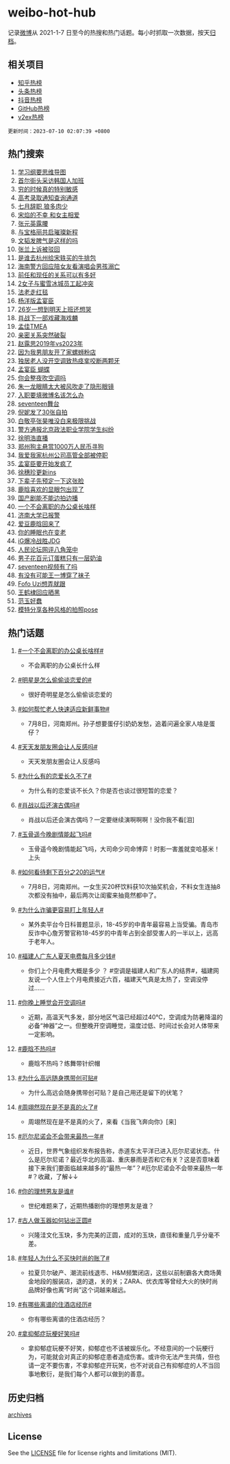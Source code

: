 # weibo-hot-hub

记录[微博](https://www.weibo.com)从 2021-1-7 日至今的热搜和热门话题。每小时抓取一次数据，按天[归档](archives)。

## 相关项目

- [知乎热榜](https://github.com/lonnyzhang423/zhihu-hot-hub)
- [头条热榜](https://github.com/lonnyzhang423/toutiao-hot-hub)
- [抖音热榜](https://github.com/lonnyzhang423/douyin-hot-hub)
- [GitHub热榜](https://github.com/lonnyzhang423/github-hot-hub)
- [v2ex热榜](https://github.com/lonnyzhang423/v2ex-hot-hub)


`更新时间：2023-07-10 02:07:39 +0800`

## 热门搜索

1. [学习纲要思维导图](https://m.weibo.cn/search?containerid=100103type%3D1%26t%3D10%26q%3D%23%E5%AD%A6%E4%B9%A0%E7%BA%B2%E8%A6%81%E6%80%9D%E7%BB%B4%E5%AF%BC%E5%9B%BE%23&stream_entry_id=51&isnewpage=1&extparam=seat%3D1%26stream_entry_id%3D51%26cate%3D10103%26dgr%3D0%26filter_type%3Drealtimehot%26c_type%3D51%26pos%3D0%26display_time%3D1688926058%26pre_seqid%3D1688926058165012104149&luicode=10000011&lfid=106003type%253D25%2526t%253D3%2526disable_hot%253D1%2526filter_type%253Drealtimehot)
1. [首尔街头采访韩国人加班](https://m.weibo.cn/search?containerid=100103type%3D1%26t%3D10%26q%3D%E9%A6%96%E5%B0%94%E8%A1%97%E5%A4%B4%E9%87%87%E8%AE%BF%E9%9F%A9%E5%9B%BD%E4%BA%BA%E5%8A%A0%E7%8F%AD&stream_entry_id=31&isnewpage=1&extparam=seat%3D1%26lcate%3D5001%26flag%3D2%26filter_type%3Drealtimehot%26c_type%3D31%26cate%3D5001%26dgr%3D0%26realpos%3D1%26q%3D%25E9%25A6%2596%25E5%25B0%2594%25E8%25A1%2597%25E5%25A4%25B4%25E9%2587%2587%25E8%25AE%25BF%25E9%259F%25A9%25E5%259B%25BD%25E4%25BA%25BA%25E5%258A%25A0%25E7%258F%25AD%26band_rank%3D1%26stream_entry_id%3D31%26pos%3D0%26display_time%3D1688926058%26pre_seqid%3D1688926058165012104149&luicode=10000011&lfid=106003type%253D25%2526t%253D3%2526disable_hot%253D1%2526filter_type%253Drealtimehot)
1. [穷的时候真的特别敏感](https://m.weibo.cn/search?containerid=100103type%3D1%26t%3D10%26q%3D%E7%A9%B7%E7%9A%84%E6%97%B6%E5%80%99%E7%9C%9F%E7%9A%84%E7%89%B9%E5%88%AB%E6%95%8F%E6%84%9F&stream_entry_id=31&isnewpage=1&extparam=seat%3D1%26lcate%3D5001%26flag%3D0%26filter_type%3Drealtimehot%26c_type%3D31%26cate%3D5001%26dgr%3D0%26realpos%3D2%26q%3D%25E7%25A9%25B7%25E7%259A%2584%25E6%2597%25B6%25E5%2580%2599%25E7%259C%259F%25E7%259A%2584%25E7%2589%25B9%25E5%2588%25AB%25E6%2595%258F%25E6%2584%259F%26band_rank%3D2%26stream_entry_id%3D31%26pos%3D1%26display_time%3D1688926058%26pre_seqid%3D1688926058165012104149&luicode=10000011&lfid=106003type%253D25%2526t%253D3%2526disable_hot%253D1%2526filter_type%253Drealtimehot)
1. [高考录取通知查询通道](https://m.weibo.cn/search?containerid=100103type%3D1%26t%3D10%26q%3D%23%E9%AB%98%E8%80%83%E5%BD%95%E5%8F%96%E9%80%9A%E7%9F%A5%E6%9F%A5%E8%AF%A2%E9%80%9A%E9%81%93%23&stream_entry_id=31&isnewpage=1&extparam=seat%3D1%26lcate%3D5001%26flag%3D0%26filter_type%3Drealtimehot%26c_type%3D31%26cate%3D5001%26dgr%3D0%26realpos%3D3%26q%3D%2523%25E9%25AB%2598%25E8%2580%2583%25E5%25BD%2595%25E5%258F%2596%25E9%2580%259A%25E7%259F%25A5%25E6%259F%25A5%25E8%25AF%25A2%25E9%2580%259A%25E9%2581%2593%2523%26band_rank%3D3%26stream_entry_id%3D31%26pos%3D2%26display_time%3D1688926058%26pre_seqid%3D1688926058165012104149&luicode=10000011&lfid=106003type%253D25%2526t%253D3%2526disable_hot%253D1%2526filter_type%253Drealtimehot)
1. [七月辞职 狼多肉少](https://m.weibo.cn/search?containerid=100103type%3D1%26t%3D10%26q%3D%E4%B8%83%E6%9C%88%E8%BE%9E%E8%81%8C+%E7%8B%BC%E5%A4%9A%E8%82%89%E5%B0%91&stream_entry_id=31&isnewpage=1&extparam=seat%3D1%26lcate%3D5001%26flag%3D2%26filter_type%3Drealtimehot%26c_type%3D31%26cate%3D5001%26dgr%3D0%26realpos%3D4%26q%3D%25E4%25B8%2583%25E6%259C%2588%25E8%25BE%259E%25E8%2581%258C%2520%25E7%258B%25BC%25E5%25A4%259A%25E8%2582%2589%25E5%25B0%2591%26band_rank%3D4%26stream_entry_id%3D31%26pos%3D3%26display_time%3D1688926058%26pre_seqid%3D1688926058165012104149&luicode=10000011&lfid=106003type%253D25%2526t%253D3%2526disable_hot%253D1%2526filter_type%253Drealtimehot)
1. [宋焰的不幸 和女主相爱](https://m.weibo.cn/search?containerid=100103type%3D1%26t%3D10%26q%3D%E5%AE%8B%E7%84%B0%E7%9A%84%E4%B8%8D%E5%B9%B8+%E5%92%8C%E5%A5%B3%E4%B8%BB%E7%9B%B8%E7%88%B1&stream_entry_id=31&isnewpage=1&extparam=seat%3D1%26lcate%3D5001%26flag%3D1%26filter_type%3Drealtimehot%26c_type%3D31%26cate%3D5001%26dgr%3D0%26realpos%3D5%26q%3D%25E5%25AE%258B%25E7%2584%25B0%25E7%259A%2584%25E4%25B8%258D%25E5%25B9%25B8%2520%25E5%2592%258C%25E5%25A5%25B3%25E4%25B8%25BB%25E7%259B%25B8%25E7%2588%25B1%26band_rank%3D5%26stream_entry_id%3D31%26pos%3D4%26display_time%3D1688926058%26pre_seqid%3D1688926058165012104149&luicode=10000011&lfid=106003type%253D25%2526t%253D3%2526disable_hot%253D1%2526filter_type%253Drealtimehot)
1. [张元英露腰](https://m.weibo.cn/search?containerid=100103type%3D1%26t%3D10%26q%3D%23%E5%BC%A0%E5%85%83%E8%8B%B1%E9%9C%B2%E8%85%B0%23&stream_entry_id=31&isnewpage=1&extparam=seat%3D1%26lcate%3D5001%26flag%3D2%26filter_type%3Drealtimehot%26c_type%3D31%26cate%3D5001%26dgr%3D0%26realpos%3D6%26q%3D%2523%25E5%25BC%25A0%25E5%2585%2583%25E8%258B%25B1%25E9%259C%25B2%25E8%2585%25B0%2523%26band_rank%3D6%26stream_entry_id%3D31%26pos%3D5%26display_time%3D1688926058%26pre_seqid%3D1688926058165012104149&luicode=10000011&lfid=106003type%253D25%2526t%253D3%2526disable_hot%253D1%2526filter_type%253Drealtimehot)
1. [与宝格丽共启璀璨新程](https://m.weibo.cn/search?containerid=100103type%3D1%26t%3D10%26q%3D%23%E4%B8%8E%E5%AE%9D%E6%A0%BC%E4%B8%BD%E5%85%B1%E5%90%AF%E7%92%80%E7%92%A8%E6%96%B0%E7%A8%8B%23&stream_entry_id=31&isnewpage=1&extparam=seat%3D1%26lcate%3D5001%26is_ad_pos%3D1%26adid%3D195726%26filter_type%3Drealtimehot%26c_type%3D31%26cate%3D5001%26dgr%3D0%26q%3D%2523%25E4%25B8%258E%25E5%25AE%259D%25E6%25A0%25BC%25E4%25B8%25BD%25E5%2585%25B1%25E5%2590%25AF%25E7%2592%2580%25E7%2592%25A8%25E6%2596%25B0%25E7%25A8%258B%2523%26stream_entry_id%3D31%26band_rank%3D7%26topic_ad%3D1%26pos%3D6%26display_time%3D1688926058%26pre_seqid%3D1688926058165012104149&luicode=10000011&lfid=106003type%253D25%2526t%253D3%2526disable_hot%253D1%2526filter_type%253Drealtimehot)
1. [文韬发脾气是这样的吗](https://m.weibo.cn/search?containerid=100103type%3D1%26t%3D10%26q%3D%E6%96%87%E9%9F%AC%E5%8F%91%E8%84%BE%E6%B0%94%E6%98%AF%E8%BF%99%E6%A0%B7%E7%9A%84%E5%90%97&stream_entry_id=31&isnewpage=1&extparam=seat%3D1%26lcate%3D5001%26flag%3D0%26filter_type%3Drealtimehot%26c_type%3D31%26cate%3D5001%26dgr%3D0%26realpos%3D7%26q%3D%25E6%2596%2587%25E9%259F%25AC%25E5%258F%2591%25E8%2584%25BE%25E6%25B0%2594%25E6%2598%25AF%25E8%25BF%2599%25E6%25A0%25B7%25E7%259A%2584%25E5%2590%2597%26band_rank%3D7%26stream_entry_id%3D31%26pos%3D7%26display_time%3D1688926058%26pre_seqid%3D1688926058165012104149&luicode=10000011&lfid=106003type%253D25%2526t%253D3%2526disable_hot%253D1%2526filter_type%253Drealtimehot)
1. [张兰上诉被驳回](https://m.weibo.cn/search?containerid=100103type%3D1%26t%3D10%26q%3D%23%E5%BC%A0%E5%85%B0%E4%B8%8A%E8%AF%89%E8%A2%AB%E9%A9%B3%E5%9B%9E%23&stream_entry_id=31&isnewpage=1&extparam=seat%3D1%26lcate%3D5001%26flag%3D1%26filter_type%3Drealtimehot%26c_type%3D31%26cate%3D5001%26dgr%3D0%26realpos%3D8%26q%3D%2523%25E5%25BC%25A0%25E5%2585%25B0%25E4%25B8%258A%25E8%25AF%2589%25E8%25A2%25AB%25E9%25A9%25B3%25E5%259B%259E%2523%26band_rank%3D8%26stream_entry_id%3D31%26pos%3D8%26display_time%3D1688926058%26pre_seqid%3D1688926058165012104149&luicode=10000011&lfid=106003type%253D25%2526t%253D3%2526disable_hot%253D1%2526filter_type%253Drealtimehot)
1. [是谁去杭州给宋轶买的牛排包](https://m.weibo.cn/search?containerid=100103type%3D1%26t%3D10%26q%3D%23%E6%98%AF%E8%B0%81%E5%8E%BB%E6%9D%AD%E5%B7%9E%E7%BB%99%E5%AE%8B%E8%BD%B6%E4%B9%B0%E7%9A%84%E7%89%9B%E6%8E%92%E5%8C%85%23&stream_entry_id=31&isnewpage=1&extparam=seat%3D1%26lcate%3D5001%26flag%3D2%26filter_type%3Drealtimehot%26c_type%3D31%26cate%3D5001%26dgr%3D0%26realpos%3D9%26q%3D%2523%25E6%2598%25AF%25E8%25B0%2581%25E5%258E%25BB%25E6%259D%25AD%25E5%25B7%259E%25E7%25BB%2599%25E5%25AE%258B%25E8%25BD%25B6%25E4%25B9%25B0%25E7%259A%2584%25E7%2589%259B%25E6%258E%2592%25E5%258C%2585%2523%26band_rank%3D9%26stream_entry_id%3D31%26pos%3D9%26display_time%3D1688926058%26pre_seqid%3D1688926058165012104149&luicode=10000011&lfid=106003type%253D25%2526t%253D3%2526disable_hot%253D1%2526filter_type%253Drealtimehot)
1. [海南警方回应陪女友看演唱会男孩溺亡](https://m.weibo.cn/search?containerid=100103type%3D1%26t%3D10%26q%3D%23%E6%B5%B7%E5%8D%97%E8%AD%A6%E6%96%B9%E5%9B%9E%E5%BA%94%E9%99%AA%E5%A5%B3%E5%8F%8B%E7%9C%8B%E6%BC%94%E5%94%B1%E4%BC%9A%E7%94%B7%E5%AD%A9%E6%BA%BA%E4%BA%A1%23&stream_entry_id=31&isnewpage=1&extparam=seat%3D1%26lcate%3D5001%26flag%3D0%26filter_type%3Drealtimehot%26c_type%3D31%26cate%3D5001%26dgr%3D0%26realpos%3D10%26q%3D%2523%25E6%25B5%25B7%25E5%258D%2597%25E8%25AD%25A6%25E6%2596%25B9%25E5%259B%259E%25E5%25BA%2594%25E9%2599%25AA%25E5%25A5%25B3%25E5%258F%258B%25E7%259C%258B%25E6%25BC%2594%25E5%2594%25B1%25E4%25BC%259A%25E7%2594%25B7%25E5%25AD%25A9%25E6%25BA%25BA%25E4%25BA%25A1%2523%26band_rank%3D10%26stream_entry_id%3D31%26pos%3D10%26display_time%3D1688926058%26pre_seqid%3D1688926058165012104149&luicode=10000011&lfid=106003type%253D25%2526t%253D3%2526disable_hot%253D1%2526filter_type%253Drealtimehot)
1. [前任和现任的关系可以有多好](https://m.weibo.cn/search?containerid=100103type%3D1%26t%3D10%26q%3D%E5%89%8D%E4%BB%BB%E5%92%8C%E7%8E%B0%E4%BB%BB%E7%9A%84%E5%85%B3%E7%B3%BB%E5%8F%AF%E4%BB%A5%E6%9C%89%E5%A4%9A%E5%A5%BD&stream_entry_id=31&isnewpage=1&extparam=seat%3D1%26lcate%3D5001%26flag%3D0%26filter_type%3Drealtimehot%26c_type%3D31%26cate%3D5001%26dgr%3D0%26realpos%3D11%26q%3D%25E5%2589%258D%25E4%25BB%25BB%25E5%2592%258C%25E7%258E%25B0%25E4%25BB%25BB%25E7%259A%2584%25E5%2585%25B3%25E7%25B3%25BB%25E5%258F%25AF%25E4%25BB%25A5%25E6%259C%2589%25E5%25A4%259A%25E5%25A5%25BD%26band_rank%3D11%26stream_entry_id%3D31%26pos%3D11%26display_time%3D1688926058%26pre_seqid%3D1688926058165012104149&luicode=10000011&lfid=106003type%253D25%2526t%253D3%2526disable_hot%253D1%2526filter_type%253Drealtimehot)
1. [2女子与蜜雪冰城员工起冲突](https://m.weibo.cn/search?containerid=100103type%3D1%26t%3D10%26q%3D%232%E5%A5%B3%E5%AD%90%E4%B8%8E%E8%9C%9C%E9%9B%AA%E5%86%B0%E5%9F%8E%E5%91%98%E5%B7%A5%E8%B5%B7%E5%86%B2%E7%AA%81%23&stream_entry_id=31&isnewpage=1&extparam=seat%3D1%26lcate%3D5001%26flag%3D0%26filter_type%3Drealtimehot%26c_type%3D31%26cate%3D5001%26dgr%3D0%26realpos%3D12%26q%3D%25232%25E5%25A5%25B3%25E5%25AD%2590%25E4%25B8%258E%25E8%259C%259C%25E9%259B%25AA%25E5%2586%25B0%25E5%259F%258E%25E5%2591%2598%25E5%25B7%25A5%25E8%25B5%25B7%25E5%2586%25B2%25E7%25AA%2581%2523%26band_rank%3D12%26stream_entry_id%3D31%26pos%3D12%26display_time%3D1688926058%26pre_seqid%3D1688926058165012104149&luicode=10000011&lfid=106003type%253D25%2526t%253D3%2526disable_hot%253D1%2526filter_type%253Drealtimehot)
1. [法老走红毯](https://m.weibo.cn/search?containerid=100103type%3D1%26t%3D10%26q%3D%23%E6%B3%95%E8%80%81%E8%B5%B0%E7%BA%A2%E6%AF%AF%23&stream_entry_id=31&isnewpage=1&extparam=seat%3D1%26lcate%3D5001%26flag%3D0%26filter_type%3Drealtimehot%26c_type%3D31%26cate%3D5001%26dgr%3D0%26realpos%3D13%26q%3D%2523%25E6%25B3%2595%25E8%2580%2581%25E8%25B5%25B0%25E7%25BA%25A2%25E6%25AF%25AF%2523%26band_rank%3D13%26stream_entry_id%3D31%26pos%3D13%26display_time%3D1688926058%26pre_seqid%3D1688926058165012104149&luicode=10000011&lfid=106003type%253D25%2526t%253D3%2526disable_hot%253D1%2526filter_type%253Drealtimehot)
1. [杨洋版孟宴臣](https://m.weibo.cn/search?containerid=100103type%3D1%26t%3D10%26q%3D%23%E6%9D%A8%E6%B4%8B%E7%89%88%E5%AD%9F%E5%AE%B4%E8%87%A3%23&stream_entry_id=31&isnewpage=1&extparam=seat%3D1%26lcate%3D5001%26flag%3D0%26filter_type%3Drealtimehot%26c_type%3D31%26cate%3D5001%26dgr%3D0%26realpos%3D14%26q%3D%2523%25E6%259D%25A8%25E6%25B4%258B%25E7%2589%2588%25E5%25AD%259F%25E5%25AE%25B4%25E8%2587%25A3%2523%26band_rank%3D14%26stream_entry_id%3D31%26pos%3D14%26display_time%3D1688926058%26pre_seqid%3D1688926058165012104149&luicode=10000011&lfid=106003type%253D25%2526t%253D3%2526disable_hot%253D1%2526filter_type%253Drealtimehot)
1. [26岁一想到明天上班还想哭](https://m.weibo.cn/search?containerid=100103type%3D1%26t%3D10%26q%3D%2326%E5%B2%81%E4%B8%80%E6%83%B3%E5%88%B0%E6%98%8E%E5%A4%A9%E4%B8%8A%E7%8F%AD%E8%BF%98%E6%83%B3%E5%93%AD%23&stream_entry_id=31&isnewpage=1&extparam=seat%3D1%26lcate%3D5001%26flag%3D0%26filter_type%3Drealtimehot%26c_type%3D31%26cate%3D5001%26dgr%3D0%26realpos%3D15%26q%3D%252326%25E5%25B2%2581%25E4%25B8%2580%25E6%2583%25B3%25E5%2588%25B0%25E6%2598%258E%25E5%25A4%25A9%25E4%25B8%258A%25E7%258F%25AD%25E8%25BF%2598%25E6%2583%25B3%25E5%2593%25AD%2523%26band_rank%3D15%26stream_entry_id%3D31%26pos%3D15%26display_time%3D1688926058%26pre_seqid%3D1688926058165012104149&luicode=10000011&lfid=106003type%253D25%2526t%253D3%2526disable_hot%253D1%2526filter_type%253Drealtimehot)
1. [肖战下一部戏藏海戏麟](https://m.weibo.cn/search?containerid=100103type%3D1%26t%3D10%26q%3D%23%E8%82%96%E6%88%98%E4%B8%8B%E4%B8%80%E9%83%A8%E6%88%8F%E8%97%8F%E6%B5%B7%E6%88%8F%E9%BA%9F%23&stream_entry_id=31&isnewpage=1&extparam=seat%3D1%26lcate%3D5001%26flag%3D0%26filter_type%3Drealtimehot%26c_type%3D31%26cate%3D5001%26dgr%3D0%26realpos%3D16%26q%3D%2523%25E8%2582%2596%25E6%2588%2598%25E4%25B8%258B%25E4%25B8%2580%25E9%2583%25A8%25E6%2588%258F%25E8%2597%258F%25E6%25B5%25B7%25E6%2588%258F%25E9%25BA%259F%2523%26band_rank%3D16%26stream_entry_id%3D31%26pos%3D16%26display_time%3D1688926058%26pre_seqid%3D1688926058165012104149&luicode=10000011&lfid=106003type%253D25%2526t%253D3%2526disable_hot%253D1%2526filter_type%253Drealtimehot)
1. [孟佳TMEA](https://m.weibo.cn/search?containerid=100103type%3D1%26t%3D10%26q%3D%E5%AD%9F%E4%BD%B3TMEA&stream_entry_id=31&isnewpage=1&extparam=seat%3D1%26lcate%3D5001%26flag%3D1%26filter_type%3Drealtimehot%26c_type%3D31%26cate%3D5001%26dgr%3D0%26realpos%3D17%26q%3D%25E5%25AD%259F%25E4%25BD%25B3TMEA%26band_rank%3D17%26stream_entry_id%3D31%26pos%3D17%26display_time%3D1688926058%26pre_seqid%3D1688926058165012104149&luicode=10000011&lfid=106003type%253D25%2526t%253D3%2526disable_hot%253D1%2526filter_type%253Drealtimehot)
1. [亲密关系突然破裂](https://m.weibo.cn/search?containerid=100103type%3D1%26t%3D10%26q%3D%E4%BA%B2%E5%AF%86%E5%85%B3%E7%B3%BB%E7%AA%81%E7%84%B6%E7%A0%B4%E8%A3%82&stream_entry_id=31&isnewpage=1&extparam=seat%3D1%26lcate%3D5001%26flag%3D0%26filter_type%3Drealtimehot%26c_type%3D31%26cate%3D5001%26dgr%3D0%26realpos%3D18%26q%3D%25E4%25BA%25B2%25E5%25AF%2586%25E5%2585%25B3%25E7%25B3%25BB%25E7%25AA%2581%25E7%2584%25B6%25E7%25A0%25B4%25E8%25A3%2582%26band_rank%3D18%26stream_entry_id%3D31%26pos%3D18%26display_time%3D1688926058%26pre_seqid%3D1688926058165012104149&luicode=10000011&lfid=106003type%253D25%2526t%253D3%2526disable_hot%253D1%2526filter_type%253Drealtimehot)
1. [赵露思2019年vs2023年](https://m.weibo.cn/search?containerid=100103type%3D1%26t%3D10%26q%3D%23%E8%B5%B5%E9%9C%B2%E6%80%9D2019%E5%B9%B4vs2023%E5%B9%B4%23&stream_entry_id=31&isnewpage=1&extparam=seat%3D1%26lcate%3D5001%26flag%3D0%26filter_type%3Drealtimehot%26c_type%3D31%26cate%3D5001%26dgr%3D0%26realpos%3D19%26q%3D%2523%25E8%25B5%25B5%25E9%259C%25B2%25E6%2580%259D2019%25E5%25B9%25B4vs2023%25E5%25B9%25B4%2523%26band_rank%3D19%26stream_entry_id%3D31%26pos%3D19%26display_time%3D1688926058%26pre_seqid%3D1688926058165012104149&luicode=10000011&lfid=106003type%253D25%2526t%253D3%2526disable_hot%253D1%2526filter_type%253Drealtimehot)
1. [因为我男朋友开了家螺蛳粉店](https://m.weibo.cn/search?containerid=100103type%3D1%26t%3D10%26q%3D%23%E5%9B%A0%E4%B8%BA%E6%88%91%E7%94%B7%E6%9C%8B%E5%8F%8B%E5%BC%80%E4%BA%86%E5%AE%B6%E8%9E%BA%E8%9B%B3%E7%B2%89%E5%BA%97%23&stream_entry_id=31&isnewpage=1&extparam=seat%3D1%26lcate%3D5001%26flag%3D0%26filter_type%3Drealtimehot%26c_type%3D31%26cate%3D5001%26dgr%3D0%26realpos%3D20%26q%3D%2523%25E5%259B%25A0%25E4%25B8%25BA%25E6%2588%2591%25E7%2594%25B7%25E6%259C%258B%25E5%258F%258B%25E5%25BC%2580%25E4%25BA%2586%25E5%25AE%25B6%25E8%259E%25BA%25E8%259B%25B3%25E7%25B2%2589%25E5%25BA%2597%2523%26band_rank%3D20%26stream_entry_id%3D31%26pos%3D20%26display_time%3D1688926058%26pre_seqid%3D1688926058165012104149&luicode=10000011&lfid=106003type%253D25%2526t%253D3%2526disable_hot%253D1%2526filter_type%253Drealtimehot)
1. [独居老人没开空调致热痉挛咬断两颗牙](https://m.weibo.cn/search?containerid=100103type%3D1%26t%3D10%26q%3D%23%E7%8B%AC%E5%B1%85%E8%80%81%E4%BA%BA%E6%B2%A1%E5%BC%80%E7%A9%BA%E8%B0%83%E8%87%B4%E7%83%AD%E7%97%89%E6%8C%9B%E5%92%AC%E6%96%AD%E4%B8%A4%E9%A2%97%E7%89%99%23&stream_entry_id=31&isnewpage=1&extparam=seat%3D1%26lcate%3D5001%26flag%3D0%26filter_type%3Drealtimehot%26c_type%3D31%26cate%3D5001%26dgr%3D0%26realpos%3D21%26q%3D%2523%25E7%258B%25AC%25E5%25B1%2585%25E8%2580%2581%25E4%25BA%25BA%25E6%25B2%25A1%25E5%25BC%2580%25E7%25A9%25BA%25E8%25B0%2583%25E8%2587%25B4%25E7%2583%25AD%25E7%2597%2589%25E6%258C%259B%25E5%2592%25AC%25E6%2596%25AD%25E4%25B8%25A4%25E9%25A2%2597%25E7%2589%2599%2523%26band_rank%3D21%26stream_entry_id%3D31%26pos%3D21%26display_time%3D1688926058%26pre_seqid%3D1688926058165012104149&luicode=10000011&lfid=106003type%253D25%2526t%253D3%2526disable_hot%253D1%2526filter_type%253Drealtimehot)
1. [孟宴臣 蝴蝶](https://m.weibo.cn/search?containerid=100103type%3D1%26t%3D10%26q%3D%E5%AD%9F%E5%AE%B4%E8%87%A3+%E8%9D%B4%E8%9D%B6&stream_entry_id=31&isnewpage=1&extparam=seat%3D1%26lcate%3D5001%26flag%3D0%26filter_type%3Drealtimehot%26c_type%3D31%26cate%3D5001%26dgr%3D0%26realpos%3D22%26q%3D%25E5%25AD%259F%25E5%25AE%25B4%25E8%2587%25A3%2520%25E8%259D%25B4%25E8%259D%25B6%26band_rank%3D22%26stream_entry_id%3D31%26pos%3D22%26display_time%3D1688926058%26pre_seqid%3D1688926058165012104149&luicode=10000011&lfid=106003type%253D25%2526t%253D3%2526disable_hot%253D1%2526filter_type%253Drealtimehot)
1. [你会整夜吹空调吗](https://m.weibo.cn/search?containerid=100103type%3D1%26t%3D10%26q%3D%23%E4%BD%A0%E4%BC%9A%E6%95%B4%E5%A4%9C%E5%90%B9%E7%A9%BA%E8%B0%83%E5%90%97%23&stream_entry_id=31&isnewpage=1&extparam=seat%3D1%26lcate%3D5001%26flag%3D0%26filter_type%3Drealtimehot%26c_type%3D31%26cate%3D5001%26dgr%3D0%26realpos%3D23%26q%3D%2523%25E4%25BD%25A0%25E4%25BC%259A%25E6%2595%25B4%25E5%25A4%259C%25E5%2590%25B9%25E7%25A9%25BA%25E8%25B0%2583%25E5%2590%2597%2523%26band_rank%3D23%26stream_entry_id%3D31%26pos%3D23%26display_time%3D1688926058%26pre_seqid%3D1688926058165012104149&luicode=10000011&lfid=106003type%253D25%2526t%253D3%2526disable_hot%253D1%2526filter_type%253Drealtimehot)
1. [朱一龙眼睛太大被风吹走了隐形眼镜](https://m.weibo.cn/search?containerid=100103type%3D1%26t%3D10%26q%3D%23%E6%9C%B1%E4%B8%80%E9%BE%99%E7%9C%BC%E7%9D%9B%E5%A4%AA%E5%A4%A7%E8%A2%AB%E9%A3%8E%E5%90%B9%E8%B5%B0%E4%BA%86%E9%9A%90%E5%BD%A2%E7%9C%BC%E9%95%9C%23&stream_entry_id=31&isnewpage=1&extparam=seat%3D1%26lcate%3D5001%26flag%3D0%26filter_type%3Drealtimehot%26c_type%3D31%26cate%3D5001%26dgr%3D0%26realpos%3D24%26q%3D%2523%25E6%259C%25B1%25E4%25B8%2580%25E9%25BE%2599%25E7%259C%25BC%25E7%259D%259B%25E5%25A4%25AA%25E5%25A4%25A7%25E8%25A2%25AB%25E9%25A3%258E%25E5%2590%25B9%25E8%25B5%25B0%25E4%25BA%2586%25E9%259A%2590%25E5%25BD%25A2%25E7%259C%25BC%25E9%2595%259C%2523%26band_rank%3D24%26stream_entry_id%3D31%26pos%3D24%26display_time%3D1688926058%26pre_seqid%3D1688926058165012104149&luicode=10000011&lfid=106003type%253D25%2526t%253D3%2526disable_hot%253D1%2526filter_type%253Drealtimehot)
1. [入职要填微博名该怎么办](https://m.weibo.cn/search?containerid=100103type%3D1%26t%3D10%26q%3D%23%E5%85%A5%E8%81%8C%E8%A6%81%E5%A1%AB%E5%BE%AE%E5%8D%9A%E5%90%8D%E8%AF%A5%E6%80%8E%E4%B9%88%E5%8A%9E%23&stream_entry_id=31&isnewpage=1&extparam=seat%3D1%26lcate%3D5001%26flag%3D0%26filter_type%3Drealtimehot%26c_type%3D31%26cate%3D5001%26dgr%3D0%26realpos%3D25%26q%3D%2523%25E5%2585%25A5%25E8%2581%258C%25E8%25A6%2581%25E5%25A1%25AB%25E5%25BE%25AE%25E5%258D%259A%25E5%2590%258D%25E8%25AF%25A5%25E6%2580%258E%25E4%25B9%2588%25E5%258A%259E%2523%26band_rank%3D25%26stream_entry_id%3D31%26pos%3D25%26display_time%3D1688926058%26pre_seqid%3D1688926058165012104149&luicode=10000011&lfid=106003type%253D25%2526t%253D3%2526disable_hot%253D1%2526filter_type%253Drealtimehot)
1. [seventeen舞台](https://m.weibo.cn/search?containerid=100103type%3D1%26t%3D10%26q%3Dseventeen%E8%88%9E%E5%8F%B0&stream_entry_id=31&isnewpage=1&extparam=seat%3D1%26lcate%3D5001%26flag%3D0%26filter_type%3Drealtimehot%26c_type%3D31%26cate%3D5001%26dgr%3D0%26realpos%3D26%26q%3Dseventeen%25E8%2588%259E%25E5%258F%25B0%26band_rank%3D26%26stream_entry_id%3D31%26pos%3D26%26display_time%3D1688926058%26pre_seqid%3D1688926058165012104149&luicode=10000011&lfid=106003type%253D25%2526t%253D3%2526disable_hot%253D1%2526filter_type%253Drealtimehot)
1. [倪妮发了30张自拍](https://m.weibo.cn/search?containerid=100103type%3D1%26t%3D10%26q%3D%23%E5%80%AA%E5%A6%AE%E5%8F%91%E4%BA%8630%E5%BC%A0%E8%87%AA%E6%8B%8D%23&stream_entry_id=31&isnewpage=1&extparam=seat%3D1%26lcate%3D5001%26flag%3D0%26filter_type%3Drealtimehot%26c_type%3D31%26cate%3D5001%26dgr%3D0%26realpos%3D27%26q%3D%2523%25E5%2580%25AA%25E5%25A6%25AE%25E5%258F%2591%25E4%25BA%258630%25E5%25BC%25A0%25E8%2587%25AA%25E6%258B%258D%2523%26band_rank%3D27%26stream_entry_id%3D31%26pos%3D27%26display_time%3D1688926058%26pre_seqid%3D1688926058165012104149&luicode=10000011&lfid=106003type%253D25%2526t%253D3%2526disable_hot%253D1%2526filter_type%253Drealtimehot)
1. [白敬亭张昊唯没白来极限挑战](https://m.weibo.cn/search?containerid=100103type%3D1%26t%3D10%26q%3D%23%E7%99%BD%E6%95%AC%E4%BA%AD%E5%BC%A0%E6%98%8A%E5%94%AF%E6%B2%A1%E7%99%BD%E6%9D%A5%E6%9E%81%E9%99%90%E6%8C%91%E6%88%98%23&stream_entry_id=31&isnewpage=1&extparam=seat%3D1%26lcate%3D5001%26flag%3D0%26filter_type%3Drealtimehot%26c_type%3D31%26cate%3D5001%26dgr%3D0%26realpos%3D28%26q%3D%2523%25E7%2599%25BD%25E6%2595%25AC%25E4%25BA%25AD%25E5%25BC%25A0%25E6%2598%258A%25E5%2594%25AF%25E6%25B2%25A1%25E7%2599%25BD%25E6%259D%25A5%25E6%259E%2581%25E9%2599%2590%25E6%258C%2591%25E6%2588%2598%2523%26band_rank%3D28%26stream_entry_id%3D31%26pos%3D28%26display_time%3D1688926058%26pre_seqid%3D1688926058165012104149&luicode=10000011&lfid=106003type%253D25%2526t%253D3%2526disable_hot%253D1%2526filter_type%253Drealtimehot)
1. [警方通报北京政法职业学院学生纠纷](https://m.weibo.cn/search?containerid=100103type%3D1%26t%3D10%26q%3D%23%E8%AD%A6%E6%96%B9%E9%80%9A%E6%8A%A5%E5%8C%97%E4%BA%AC%E6%94%BF%E6%B3%95%E8%81%8C%E4%B8%9A%E5%AD%A6%E9%99%A2%E5%AD%A6%E7%94%9F%E7%BA%A0%E7%BA%B7%23&stream_entry_id=31&isnewpage=1&extparam=seat%3D1%26lcate%3D5001%26flag%3D0%26filter_type%3Drealtimehot%26c_type%3D31%26cate%3D5001%26dgr%3D0%26realpos%3D29%26q%3D%2523%25E8%25AD%25A6%25E6%2596%25B9%25E9%2580%259A%25E6%258A%25A5%25E5%258C%2597%25E4%25BA%25AC%25E6%2594%25BF%25E6%25B3%2595%25E8%2581%258C%25E4%25B8%259A%25E5%25AD%25A6%25E9%2599%25A2%25E5%25AD%25A6%25E7%2594%259F%25E7%25BA%25A0%25E7%25BA%25B7%2523%26band_rank%3D29%26stream_entry_id%3D31%26pos%3D29%26display_time%3D1688926058%26pre_seqid%3D1688926058165012104149&luicode=10000011&lfid=106003type%253D25%2526t%253D3%2526disable_hot%253D1%2526filter_type%253Drealtimehot)
1. [徐明浩直播](https://m.weibo.cn/search?containerid=100103type%3D1%26t%3D10%26q%3D%E5%BE%90%E6%98%8E%E6%B5%A9%E7%9B%B4%E6%92%AD&stream_entry_id=31&isnewpage=1&extparam=seat%3D1%26lcate%3D5001%26flag%3D0%26filter_type%3Drealtimehot%26c_type%3D31%26cate%3D5001%26dgr%3D0%26realpos%3D30%26q%3D%25E5%25BE%2590%25E6%2598%258E%25E6%25B5%25A9%25E7%259B%25B4%25E6%2592%25AD%26band_rank%3D30%26stream_entry_id%3D31%26pos%3D30%26display_time%3D1688926058%26pre_seqid%3D1688926058165012104149&luicode=10000011&lfid=106003type%253D25%2526t%253D3%2526disable_hot%253D1%2526filter_type%253Drealtimehot)
1. [郑州狗主悬赏1000万人民币寻狗](https://m.weibo.cn/search?containerid=100103type%3D1%26t%3D10%26q%3D%23%E9%83%91%E5%B7%9E%E7%8B%97%E4%B8%BB%E6%82%AC%E8%B5%8F1000%E4%B8%87%E4%BA%BA%E6%B0%91%E5%B8%81%E5%AF%BB%E7%8B%97%23&stream_entry_id=31&isnewpage=1&extparam=seat%3D1%26lcate%3D5001%26flag%3D0%26filter_type%3Drealtimehot%26c_type%3D31%26cate%3D5001%26dgr%3D0%26realpos%3D31%26q%3D%2523%25E9%2583%2591%25E5%25B7%259E%25E7%258B%2597%25E4%25B8%25BB%25E6%2582%25AC%25E8%25B5%258F1000%25E4%25B8%2587%25E4%25BA%25BA%25E6%25B0%2591%25E5%25B8%2581%25E5%25AF%25BB%25E7%258B%2597%2523%26band_rank%3D31%26stream_entry_id%3D31%26pos%3D31%26display_time%3D1688926058%26pre_seqid%3D1688926058165012104149&luicode=10000011&lfid=106003type%253D25%2526t%253D3%2526disable_hot%253D1%2526filter_type%253Drealtimehot)
1. [我爱我家杭州公司高管全部被停职](https://m.weibo.cn/search?containerid=100103type%3D1%26t%3D10%26q%3D%23%E6%88%91%E7%88%B1%E6%88%91%E5%AE%B6%E6%9D%AD%E5%B7%9E%E5%85%AC%E5%8F%B8%E9%AB%98%E7%AE%A1%E5%85%A8%E9%83%A8%E8%A2%AB%E5%81%9C%E8%81%8C%23&stream_entry_id=31&isnewpage=1&extparam=seat%3D1%26lcate%3D5001%26flag%3D0%26filter_type%3Drealtimehot%26c_type%3D31%26cate%3D5001%26dgr%3D0%26realpos%3D32%26q%3D%2523%25E6%2588%2591%25E7%2588%25B1%25E6%2588%2591%25E5%25AE%25B6%25E6%259D%25AD%25E5%25B7%259E%25E5%2585%25AC%25E5%258F%25B8%25E9%25AB%2598%25E7%25AE%25A1%25E5%2585%25A8%25E9%2583%25A8%25E8%25A2%25AB%25E5%2581%259C%25E8%2581%258C%2523%26band_rank%3D32%26stream_entry_id%3D31%26pos%3D32%26display_time%3D1688926058%26pre_seqid%3D1688926058165012104149&luicode=10000011&lfid=106003type%253D25%2526t%253D3%2526disable_hot%253D1%2526filter_type%253Drealtimehot)
1. [孟宴臣要开始发疯了](https://m.weibo.cn/search?containerid=100103type%3D1%26t%3D10%26q%3D%23%E5%AD%9F%E5%AE%B4%E8%87%A3%E8%A6%81%E5%BC%80%E5%A7%8B%E5%8F%91%E7%96%AF%E4%BA%86%23&stream_entry_id=31&isnewpage=1&extparam=seat%3D1%26lcate%3D5001%26flag%3D0%26filter_type%3Drealtimehot%26c_type%3D31%26cate%3D5001%26dgr%3D0%26realpos%3D33%26q%3D%2523%25E5%25AD%259F%25E5%25AE%25B4%25E8%2587%25A3%25E8%25A6%2581%25E5%25BC%2580%25E5%25A7%258B%25E5%258F%2591%25E7%2596%25AF%25E4%25BA%2586%2523%26band_rank%3D33%26stream_entry_id%3D31%26pos%3D33%26display_time%3D1688926058%26pre_seqid%3D1688926058165012104149&luicode=10000011&lfid=106003type%253D25%2526t%253D3%2526disable_hot%253D1%2526filter_type%253Drealtimehot)
1. [徐穗珍更新ins](https://m.weibo.cn/search?containerid=100103type%3D1%26t%3D10%26q%3D%23%E5%BE%90%E7%A9%97%E7%8F%8D%E6%9B%B4%E6%96%B0ins%23&stream_entry_id=31&isnewpage=1&extparam=seat%3D1%26lcate%3D5001%26flag%3D0%26filter_type%3Drealtimehot%26c_type%3D31%26cate%3D5001%26dgr%3D0%26realpos%3D34%26q%3D%2523%25E5%25BE%2590%25E7%25A9%2597%25E7%258F%258D%25E6%259B%25B4%25E6%2596%25B0ins%2523%26band_rank%3D34%26stream_entry_id%3D31%26pos%3D34%26display_time%3D1688926058%26pre_seqid%3D1688926058165012104149&luicode=10000011&lfid=106003type%253D25%2526t%253D3%2526disable_hot%253D1%2526filter_type%253Drealtimehot)
1. [下辈子先预定一下这张脸](https://m.weibo.cn/search?containerid=100103type%3D1%26t%3D10%26q%3D%E4%B8%8B%E8%BE%88%E5%AD%90%E5%85%88%E9%A2%84%E5%AE%9A%E4%B8%80%E4%B8%8B%E8%BF%99%E5%BC%A0%E8%84%B8&stream_entry_id=31&isnewpage=1&extparam=seat%3D1%26lcate%3D5001%26flag%3D0%26filter_type%3Drealtimehot%26c_type%3D31%26cate%3D5001%26dgr%3D0%26realpos%3D35%26q%3D%25E4%25B8%258B%25E8%25BE%2588%25E5%25AD%2590%25E5%2585%2588%25E9%25A2%2584%25E5%25AE%259A%25E4%25B8%2580%25E4%25B8%258B%25E8%25BF%2599%25E5%25BC%25A0%25E8%2584%25B8%26band_rank%3D35%26stream_entry_id%3D31%26pos%3D35%26display_time%3D1688926058%26pre_seqid%3D1688926058165012104149&luicode=10000011&lfid=106003type%253D25%2526t%253D3%2526disable_hot%253D1%2526filter_type%253Drealtimehot)
1. [鹿晗喜欢的显眼包出现了](https://m.weibo.cn/search?containerid=100103type%3D1%26t%3D10%26q%3D%23%E9%B9%BF%E6%99%97%E5%96%9C%E6%AC%A2%E7%9A%84%E6%98%BE%E7%9C%BC%E5%8C%85%E5%87%BA%E7%8E%B0%E4%BA%86%23&stream_entry_id=31&isnewpage=1&extparam=seat%3D1%26lcate%3D5001%26flag%3D0%26filter_type%3Drealtimehot%26c_type%3D31%26cate%3D5001%26dgr%3D0%26realpos%3D36%26q%3D%2523%25E9%25B9%25BF%25E6%2599%2597%25E5%2596%259C%25E6%25AC%25A2%25E7%259A%2584%25E6%2598%25BE%25E7%259C%25BC%25E5%258C%2585%25E5%2587%25BA%25E7%258E%25B0%25E4%25BA%2586%2523%26band_rank%3D36%26stream_entry_id%3D31%26pos%3D36%26display_time%3D1688926058%26pre_seqid%3D1688926058165012104149&luicode=10000011&lfid=106003type%253D25%2526t%253D3%2526disable_hot%253D1%2526filter_type%253Drealtimehot)
1. [国产剧能不能边拍边播](https://m.weibo.cn/search?containerid=100103type%3D1%26t%3D10%26q%3D%E5%9B%BD%E4%BA%A7%E5%89%A7%E8%83%BD%E4%B8%8D%E8%83%BD%E8%BE%B9%E6%8B%8D%E8%BE%B9%E6%92%AD&stream_entry_id=31&isnewpage=1&extparam=seat%3D1%26lcate%3D5001%26flag%3D0%26filter_type%3Drealtimehot%26c_type%3D31%26cate%3D5001%26dgr%3D0%26realpos%3D37%26q%3D%25E5%259B%25BD%25E4%25BA%25A7%25E5%2589%25A7%25E8%2583%25BD%25E4%25B8%258D%25E8%2583%25BD%25E8%25BE%25B9%25E6%258B%258D%25E8%25BE%25B9%25E6%2592%25AD%26band_rank%3D37%26stream_entry_id%3D31%26pos%3D37%26display_time%3D1688926058%26pre_seqid%3D1688926058165012104149&luicode=10000011&lfid=106003type%253D25%2526t%253D3%2526disable_hot%253D1%2526filter_type%253Drealtimehot)
1. [一个不会离职的办公桌长啥样](https://m.weibo.cn/search?containerid=100103type%3D1%26t%3D10%26q%3D%23%E4%B8%80%E4%B8%AA%E4%B8%8D%E4%BC%9A%E7%A6%BB%E8%81%8C%E7%9A%84%E5%8A%9E%E5%85%AC%E6%A1%8C%E9%95%BF%E5%95%A5%E6%A0%B7%23&stream_entry_id=31&isnewpage=1&extparam=seat%3D1%26lcate%3D5001%26flag%3D0%26filter_type%3Drealtimehot%26c_type%3D31%26cate%3D5001%26dgr%3D0%26realpos%3D38%26q%3D%2523%25E4%25B8%2580%25E4%25B8%25AA%25E4%25B8%258D%25E4%25BC%259A%25E7%25A6%25BB%25E8%2581%258C%25E7%259A%2584%25E5%258A%259E%25E5%2585%25AC%25E6%25A1%258C%25E9%2595%25BF%25E5%2595%25A5%25E6%25A0%25B7%2523%26band_rank%3D38%26stream_entry_id%3D31%26pos%3D38%26display_time%3D1688926058%26pre_seqid%3D1688926058165012104149&luicode=10000011&lfid=106003type%253D25%2526t%253D3%2526disable_hot%253D1%2526filter_type%253Drealtimehot)
1. [济南大学已报警](https://m.weibo.cn/search?containerid=100103type%3D1%26t%3D10%26q%3D%23%E6%B5%8E%E5%8D%97%E5%A4%A7%E5%AD%A6%E5%B7%B2%E6%8A%A5%E8%AD%A6%23&stream_entry_id=31&isnewpage=1&extparam=seat%3D1%26lcate%3D5001%26flag%3D0%26filter_type%3Drealtimehot%26c_type%3D31%26cate%3D5001%26dgr%3D0%26realpos%3D39%26q%3D%2523%25E6%25B5%258E%25E5%258D%2597%25E5%25A4%25A7%25E5%25AD%25A6%25E5%25B7%25B2%25E6%258A%25A5%25E8%25AD%25A6%2523%26band_rank%3D39%26stream_entry_id%3D31%26pos%3D39%26display_time%3D1688926058%26pre_seqid%3D1688926058165012104149&luicode=10000011&lfid=106003type%253D25%2526t%253D3%2526disable_hot%253D1%2526filter_type%253Drealtimehot)
1. [爱豆鹿晗回来了](https://m.weibo.cn/search?containerid=100103type%3D1%26t%3D10%26q%3D%23%E7%88%B1%E8%B1%86%E9%B9%BF%E6%99%97%E5%9B%9E%E6%9D%A5%E4%BA%86%23&stream_entry_id=31&isnewpage=1&extparam=seat%3D1%26lcate%3D5001%26flag%3D0%26filter_type%3Drealtimehot%26c_type%3D31%26cate%3D5001%26dgr%3D0%26realpos%3D40%26q%3D%2523%25E7%2588%25B1%25E8%25B1%2586%25E9%25B9%25BF%25E6%2599%2597%25E5%259B%259E%25E6%259D%25A5%25E4%25BA%2586%2523%26band_rank%3D40%26stream_entry_id%3D31%26pos%3D40%26display_time%3D1688926058%26pre_seqid%3D1688926058165012104149&luicode=10000011&lfid=106003type%253D25%2526t%253D3%2526disable_hot%253D1%2526filter_type%253Drealtimehot)
1. [你的睡眠也在变老](https://m.weibo.cn/search?containerid=100103type%3D1%26t%3D10%26q%3D%E4%BD%A0%E7%9A%84%E7%9D%A1%E7%9C%A0%E4%B9%9F%E5%9C%A8%E5%8F%98%E8%80%81&stream_entry_id=31&isnewpage=1&extparam=seat%3D1%26lcate%3D5001%26flag%3D0%26filter_type%3Drealtimehot%26c_type%3D31%26cate%3D5001%26dgr%3D0%26realpos%3D41%26q%3D%25E4%25BD%25A0%25E7%259A%2584%25E7%259D%25A1%25E7%259C%25A0%25E4%25B9%259F%25E5%259C%25A8%25E5%258F%2598%25E8%2580%2581%26band_rank%3D41%26stream_entry_id%3D31%26pos%3D41%26display_time%3D1688926058%26pre_seqid%3D1688926058165012104149&luicode=10000011&lfid=106003type%253D25%2526t%253D3%2526disable_hot%253D1%2526filter_type%253Drealtimehot)
1. [iG爆冷战胜JDG](https://m.weibo.cn/search?containerid=100103type%3D1%26t%3D10%26q%3D%23iG%E7%88%86%E5%86%B7%E6%88%98%E8%83%9CJDG%23&stream_entry_id=31&isnewpage=1&extparam=seat%3D1%26lcate%3D5001%26flag%3D0%26filter_type%3Drealtimehot%26c_type%3D31%26cate%3D5001%26dgr%3D0%26realpos%3D42%26q%3D%2523iG%25E7%2588%2586%25E5%2586%25B7%25E6%2588%2598%25E8%2583%259CJDG%2523%26band_rank%3D42%26stream_entry_id%3D31%26pos%3D42%26display_time%3D1688926058%26pre_seqid%3D1688926058165012104149&luicode=10000011&lfid=106003type%253D25%2526t%253D3%2526disable_hot%253D1%2526filter_type%253Drealtimehot)
1. [人民论坛网评八角笼中](https://m.weibo.cn/search?containerid=100103type%3D1%26t%3D10%26q%3D%23%E4%BA%BA%E6%B0%91%E8%AE%BA%E5%9D%9B%E7%BD%91%E8%AF%84%E5%85%AB%E8%A7%92%E7%AC%BC%E4%B8%AD%23&stream_entry_id=31&isnewpage=1&extparam=seat%3D1%26lcate%3D5001%26flag%3D0%26filter_type%3Drealtimehot%26c_type%3D31%26cate%3D5001%26dgr%3D0%26realpos%3D43%26q%3D%2523%25E4%25BA%25BA%25E6%25B0%2591%25E8%25AE%25BA%25E5%259D%259B%25E7%25BD%2591%25E8%25AF%2584%25E5%2585%25AB%25E8%25A7%2592%25E7%25AC%25BC%25E4%25B8%25AD%2523%26band_rank%3D43%26stream_entry_id%3D31%26pos%3D43%26display_time%3D1688926058%26pre_seqid%3D1688926058165012104149&luicode=10000011&lfid=106003type%253D25%2526t%253D3%2526disable_hot%253D1%2526filter_type%253Drealtimehot)
1. [男子花百元订蛋糕只有一层奶油](https://m.weibo.cn/search?containerid=100103type%3D1%26t%3D10%26q%3D%23%E7%94%B7%E5%AD%90%E8%8A%B1%E7%99%BE%E5%85%83%E8%AE%A2%E8%9B%8B%E7%B3%95%E5%8F%AA%E6%9C%89%E4%B8%80%E5%B1%82%E5%A5%B6%E6%B2%B9%23&stream_entry_id=31&isnewpage=1&extparam=seat%3D1%26lcate%3D5001%26flag%3D0%26filter_type%3Drealtimehot%26c_type%3D31%26cate%3D5001%26dgr%3D0%26realpos%3D44%26q%3D%2523%25E7%2594%25B7%25E5%25AD%2590%25E8%258A%25B1%25E7%2599%25BE%25E5%2585%2583%25E8%25AE%25A2%25E8%259B%258B%25E7%25B3%2595%25E5%258F%25AA%25E6%259C%2589%25E4%25B8%2580%25E5%25B1%2582%25E5%25A5%25B6%25E6%25B2%25B9%2523%26band_rank%3D44%26stream_entry_id%3D31%26pos%3D44%26display_time%3D1688926058%26pre_seqid%3D1688926058165012104149&luicode=10000011&lfid=106003type%253D25%2526t%253D3%2526disable_hot%253D1%2526filter_type%253Drealtimehot)
1. [seventeen视频有了吗](https://m.weibo.cn/search?containerid=100103type%3D1%26t%3D10%26q%3Dseventeen%E8%A7%86%E9%A2%91%E6%9C%89%E4%BA%86%E5%90%97&stream_entry_id=31&isnewpage=1&extparam=seat%3D1%26lcate%3D5001%26flag%3D0%26filter_type%3Drealtimehot%26c_type%3D31%26cate%3D5001%26dgr%3D0%26realpos%3D45%26q%3Dseventeen%25E8%25A7%2586%25E9%25A2%2591%25E6%259C%2589%25E4%25BA%2586%25E5%2590%2597%26band_rank%3D45%26stream_entry_id%3D31%26pos%3D45%26display_time%3D1688926058%26pre_seqid%3D1688926058165012104149&luicode=10000011&lfid=106003type%253D25%2526t%253D3%2526disable_hot%253D1%2526filter_type%253Drealtimehot)
1. [有没有可能王一博穿了袜子](https://m.weibo.cn/search?containerid=100103type%3D1%26t%3D10%26q%3D%23%E6%9C%89%E6%B2%A1%E6%9C%89%E5%8F%AF%E8%83%BD%E7%8E%8B%E4%B8%80%E5%8D%9A%E7%A9%BF%E4%BA%86%E8%A2%9C%E5%AD%90%23&stream_entry_id=31&isnewpage=1&extparam=seat%3D1%26lcate%3D5001%26flag%3D1%26filter_type%3Drealtimehot%26c_type%3D31%26cate%3D5001%26dgr%3D0%26realpos%3D46%26q%3D%2523%25E6%259C%2589%25E6%25B2%25A1%25E6%259C%2589%25E5%258F%25AF%25E8%2583%25BD%25E7%258E%258B%25E4%25B8%2580%25E5%258D%259A%25E7%25A9%25BF%25E4%25BA%2586%25E8%25A2%259C%25E5%25AD%2590%2523%26band_rank%3D46%26stream_entry_id%3D31%26pos%3D46%26display_time%3D1688926058%26pre_seqid%3D1688926058165012104149&luicode=10000011&lfid=106003type%253D25%2526t%253D3%2526disable_hot%253D1%2526filter_type%253Drealtimehot)
1. [Fofo Uzi想弄就跟](https://m.weibo.cn/search?containerid=100103type%3D1%26t%3D10%26q%3DFofo+Uzi%E6%83%B3%E5%BC%84%E5%B0%B1%E8%B7%9F&stream_entry_id=31&isnewpage=1&extparam=seat%3D1%26lcate%3D5001%26flag%3D0%26filter_type%3Drealtimehot%26c_type%3D31%26cate%3D5001%26dgr%3D0%26realpos%3D47%26q%3DFofo%2520Uzi%25E6%2583%25B3%25E5%25BC%2584%25E5%25B0%25B1%25E8%25B7%259F%26band_rank%3D47%26stream_entry_id%3D31%26pos%3D47%26display_time%3D1688926058%26pre_seqid%3D1688926058165012104149&luicode=10000011&lfid=106003type%253D25%2526t%253D3%2526disable_hot%253D1%2526filter_type%253Drealtimehot)
1. [王鹤棣回应晒黑](https://m.weibo.cn/search?containerid=100103type%3D1%26t%3D10%26q%3D%23%E7%8E%8B%E9%B9%A4%E6%A3%A3%E5%9B%9E%E5%BA%94%E6%99%92%E9%BB%91%23&stream_entry_id=31&isnewpage=1&extparam=seat%3D1%26lcate%3D5001%26flag%3D0%26filter_type%3Drealtimehot%26c_type%3D31%26cate%3D5001%26dgr%3D0%26realpos%3D48%26q%3D%2523%25E7%258E%258B%25E9%25B9%25A4%25E6%25A3%25A3%25E5%259B%259E%25E5%25BA%2594%25E6%2599%2592%25E9%25BB%2591%2523%26band_rank%3D48%26stream_entry_id%3D31%26pos%3D48%26display_time%3D1688926058%26pre_seqid%3D1688926058165012104149&luicode=10000011&lfid=106003type%253D25%2526t%253D3%2526disable_hot%253D1%2526filter_type%253Drealtimehot)
1. [范玉好蠢](https://m.weibo.cn/search?containerid=100103type%3D1%26t%3D10%26q%3D%E8%8C%83%E7%8E%89%E5%A5%BD%E8%A0%A2&stream_entry_id=31&isnewpage=1&extparam=seat%3D1%26lcate%3D5001%26flag%3D0%26filter_type%3Drealtimehot%26c_type%3D31%26cate%3D5001%26dgr%3D0%26realpos%3D49%26q%3D%25E8%258C%2583%25E7%258E%2589%25E5%25A5%25BD%25E8%25A0%25A2%26band_rank%3D49%26stream_entry_id%3D31%26pos%3D49%26display_time%3D1688926058%26pre_seqid%3D1688926058165012104149&luicode=10000011&lfid=106003type%253D25%2526t%253D3%2526disable_hot%253D1%2526filter_type%253Drealtimehot)
1. [模特分享各种风格的拍照pose](https://m.weibo.cn/search?containerid=100103type%3D1%26t%3D10%26q%3D%E6%A8%A1%E7%89%B9%E5%88%86%E4%BA%AB%E5%90%84%E7%A7%8D%E9%A3%8E%E6%A0%BC%E7%9A%84%E6%8B%8D%E7%85%A7pose&stream_entry_id=31&isnewpage=1&extparam=seat%3D1%26lcate%3D5001%26flag%3D1%26filter_type%3Drealtimehot%26c_type%3D31%26cate%3D5001%26dgr%3D0%26realpos%3D50%26q%3D%25E6%25A8%25A1%25E7%2589%25B9%25E5%2588%2586%25E4%25BA%25AB%25E5%2590%2584%25E7%25A7%258D%25E9%25A3%258E%25E6%25A0%25BC%25E7%259A%2584%25E6%258B%258D%25E7%2585%25A7pose%26band_rank%3D50%26stream_entry_id%3D31%26pos%3D50%26display_time%3D1688926058%26pre_seqid%3D1688926058165012104149&luicode=10000011&lfid=106003type%253D25%2526t%253D3%2526disable_hot%253D1%2526filter_type%253Drealtimehot)

## 热门话题

1. [#一个不会离职的办公桌长啥样#](https://m.weibo.cn/search?containerid=231522type%3D1%26t%3D10%26q%3D%23%E4%B8%80%E4%B8%AA%E4%B8%8D%E4%BC%9A%E7%A6%BB%E8%81%8C%E7%9A%84%E5%8A%9E%E5%85%AC%E6%A1%8C%E9%95%BF%E5%95%A5%E6%A0%B7%23&stream_entry_id=128&isnewpage=1&extparam=seat%3D1%26lcate%3D5004%26cate%3D5004%26dgr%3D0%26unitid%3D1688893352327%26c_type%3D128%26pos%3D1-0-0%26display_time%3D1688926059%26pre_seqid%3D1688926059405912102126&luicode=10000011&lfid=231648_-_4)
    - 不会离职的办公桌长什么样

1. [#明星是怎么偷偷谈恋爱的#](https://m.weibo.cn/search?containerid=231522type%3D1%26t%3D10%26q%3D%23%E6%98%8E%E6%98%9F%E6%98%AF%E6%80%8E%E4%B9%88%E5%81%B7%E5%81%B7%E8%B0%88%E6%81%8B%E7%88%B1%E7%9A%84%23&stream_entry_id=128&isnewpage=1&extparam=seat%3D1%26lcate%3D5004%26cate%3D5004%26dgr%3D0%26unitid%3D1688899959199%26c_type%3D128%26pos%3D1-0-1%26display_time%3D1688926059%26pre_seqid%3D1688926059405912102126&luicode=10000011&lfid=231648_-_4)
    - 很好奇明星是怎么偷偷谈恋爱的

1. [#如何帮忙老人快速适应新鲜事物#](https://m.weibo.cn/search?containerid=231522type%3D1%26t%3D10%26q%3D%23%E5%A6%82%E4%BD%95%E5%B8%AE%E5%BF%99%E8%80%81%E4%BA%BA%E5%BF%AB%E9%80%9F%E9%80%82%E5%BA%94%E6%96%B0%E9%B2%9C%E4%BA%8B%E7%89%A9%23&stream_entry_id=128&isnewpage=1&extparam=seat%3D1%26lcate%3D5004%26cate%3D5004%26dgr%3D0%26unitid%3D1688914095848%26c_type%3D128%26pos%3D1-0-2%26display_time%3D1688926059%26pre_seqid%3D1688926059405912102126&luicode=10000011&lfid=231648_-_4)
    - 7月8日，河南郑州。孙子想要蛋仔引奶奶发愁，追着问遍全家人啥是蛋仔？

1. [#天天发朋友圈会让人反感吗#](https://m.weibo.cn/search?containerid=231522type%3D1%26t%3D10%26q%3D%23%E5%A4%A9%E5%A4%A9%E5%8F%91%E6%9C%8B%E5%8F%8B%E5%9C%88%E4%BC%9A%E8%AE%A9%E4%BA%BA%E5%8F%8D%E6%84%9F%E5%90%97%23&stream_entry_id=128&isnewpage=1&extparam=seat%3D1%26lcate%3D5004%26cate%3D5004%26dgr%3D0%26unitid%3D1688887963432%26c_type%3D128%26pos%3D1-0-3%26display_time%3D1688926059%26pre_seqid%3D1688926059405912102126&luicode=10000011&lfid=231648_-_4)
    - 天天发朋友圈会让人反感吗

1. [#为什么有的恋爱长久不了#](https://m.weibo.cn/search?containerid=231522type%3D1%26t%3D10%26q%3D%23%E4%B8%BA%E4%BB%80%E4%B9%88%E6%9C%89%E7%9A%84%E6%81%8B%E7%88%B1%E9%95%BF%E4%B9%85%E4%B8%8D%E4%BA%86%23&stream_entry_id=128&isnewpage=1&extparam=seat%3D1%26lcate%3D5004%26cate%3D5004%26dgr%3D0%26unitid%3D1688911663639%26c_type%3D128%26pos%3D1-0-4%26display_time%3D1688926059%26pre_seqid%3D1688926059405912102126&luicode=10000011&lfid=231648_-_4)
    - 为什么有的恋爱谈不长久？你是否也谈过很短暂的恋爱？

1. [#肖战以后还演古偶吗#](https://m.weibo.cn/search?containerid=231522type%3D1%26t%3D10%26q%3D%23%E8%82%96%E6%88%98%E4%BB%A5%E5%90%8E%E8%BF%98%E6%BC%94%E5%8F%A4%E5%81%B6%E5%90%97%23&stream_entry_id=128&isnewpage=1&extparam=seat%3D1%26lcate%3D5004%26cate%3D5004%26dgr%3D0%26unitid%3D1688778791462%26c_type%3D128%26pos%3D1-0-5%26display_time%3D1688926059%26pre_seqid%3D1688926059405912102126&luicode=10000011&lfid=231648_-_4)
    - 肖战以后还会演古偶吗？一定要继续演啊啊啊！没你我不看[泪]

1. [#玉骨遥今晚剧情能起飞吗#](https://m.weibo.cn/search?containerid=231522type%3D1%26t%3D10%26q%3D%23%E7%8E%89%E9%AA%A8%E9%81%A5%E4%BB%8A%E6%99%9A%E5%89%A7%E6%83%85%E8%83%BD%E8%B5%B7%E9%A3%9E%E5%90%97%23&stream_entry_id=128&isnewpage=1&extparam=seat%3D1%26lcate%3D5004%26cate%3D5004%26dgr%3D0%26unitid%3D1688881342660%26c_type%3D128%26pos%3D1-0-6%26display_time%3D1688926059%26pre_seqid%3D1688926059405912102126&luicode=10000011&lfid=231648_-_4)
    - 玉骨遥今晚剧情能起飞吗，大司命少司命博弈！时影一害羞就变哈基米！上头

1. [#如何看待剩下百分之20的运气#](https://m.weibo.cn/search?containerid=231522type%3D1%26t%3D10%26q%3D%23%E5%A6%82%E4%BD%95%E7%9C%8B%E5%BE%85%E5%89%A9%E4%B8%8B%E7%99%BE%E5%88%86%E4%B9%8B20%E7%9A%84%E8%BF%90%E6%B0%94%23&stream_entry_id=128&isnewpage=1&extparam=seat%3D1%26lcate%3D5004%26cate%3D5004%26dgr%3D0%26unitid%3D1688852555280%26c_type%3D128%26pos%3D1-0-7%26display_time%3D1688926059%26pre_seqid%3D1688926059405912102126&luicode=10000011&lfid=231648_-_4)
    - 7月8日，河南郑州。一女生买20杯饮料获10次抽奖机会，不料女生连抽8次都没有抽中，最后两次让闺蜜来抽竟然都中了。

1. [#为什么诈骗更容易盯上年轻人#](https://m.weibo.cn/search?containerid=231522type%3D1%26t%3D10%26q%3D%23%E4%B8%BA%E4%BB%80%E4%B9%88%E8%AF%88%E9%AA%97%E6%9B%B4%E5%AE%B9%E6%98%93%E7%9B%AF%E4%B8%8A%E5%B9%B4%E8%BD%BB%E4%BA%BA%23&stream_entry_id=128&isnewpage=1&extparam=seat%3D1%26lcate%3D5004%26cate%3D5004%26dgr%3D0%26unitid%3D1688796479945%26c_type%3D128%26pos%3D1-0-8%26display_time%3D1688926059%26pre_seqid%3D1688926059405912102126&luicode=10000011&lfid=231648_-_4)
    - 某外卖平台今日科普题显示，18-45岁的中青年最容易上当受骗。青岛市反诈中心詹芳警官称18-45岁的中青年占到全部受害人的一半以上，远高于老年人。

1. [#福建人广东人夏天电费每月多少钱#](https://m.weibo.cn/search?containerid=231522type%3D1%26t%3D10%26q%3D%23%E7%A6%8F%E5%BB%BA%E4%BA%BA%E5%B9%BF%E4%B8%9C%E4%BA%BA%E5%A4%8F%E5%A4%A9%E7%94%B5%E8%B4%B9%E6%AF%8F%E6%9C%88%E5%A4%9A%E5%B0%91%E9%92%B1%23&stream_entry_id=128&isnewpage=1&extparam=seat%3D1%26lcate%3D5004%26cate%3D5004%26dgr%3D0%26unitid%3D1688917075659%26c_type%3D128%26pos%3D1-0-9%26display_time%3D1688926059%26pre_seqid%3D1688926059405912102126&luicode=10000011&lfid=231648_-_4)
    - 你们上个月电费大概是多少 ？  #空调是福建人和广东人的结界#，福建网友说一个人住上个月电费接近六百，福建天气真是太热了，空调没停过……

1. [#你晚上睡觉会开空调吗#](https://m.weibo.cn/search?containerid=231522type%3D1%26t%3D10%26q%3D%23%E4%BD%A0%E6%99%9A%E4%B8%8A%E7%9D%A1%E8%A7%89%E4%BC%9A%E5%BC%80%E7%A9%BA%E8%B0%83%E5%90%97%23&stream_entry_id=128&isnewpage=1&extparam=seat%3D1%26lcate%3D5004%26cate%3D5004%26dgr%3D0%26unitid%3D1688771562495%26c_type%3D128%26pos%3D1-0-10%26display_time%3D1688926059%26pre_seqid%3D1688926059405912102126&luicode=10000011&lfid=231648_-_4)
    - 近期，高温天气多发，部分地区气温已经超过40℃，空调成为防暑降温的必备“神器”之一。但整晚开空调睡觉，温度过低、时间过长会对人体带来一定影响。

1. [#鹿晗不热吗#](https://m.weibo.cn/search?containerid=231522type%3D1%26t%3D10%26q%3D%23%E9%B9%BF%E6%99%97%E4%B8%8D%E7%83%AD%E5%90%97%23&stream_entry_id=128&isnewpage=1&extparam=seat%3D1%26lcate%3D5004%26cate%3D5004%26dgr%3D0%26unitid%3D1688793827736%26c_type%3D128%26pos%3D1-0-11%26display_time%3D1688926059%26pre_seqid%3D1688926059405912102126&luicode=10000011&lfid=231648_-_4)
    - 鹿晗不热吗？练舞带针织帽

1. [#为什么高远随身携带创可贴#](https://m.weibo.cn/search?containerid=231522type%3D1%26t%3D10%26q%3D%23%E4%B8%BA%E4%BB%80%E4%B9%88%E9%AB%98%E8%BF%9C%E9%9A%8F%E8%BA%AB%E6%90%BA%E5%B8%A6%E5%88%9B%E5%8F%AF%E8%B4%B4%23&stream_entry_id=128&isnewpage=1&extparam=seat%3D1%26lcate%3D5004%26cate%3D5004%26dgr%3D0%26unitid%3D1688795887606%26c_type%3D128%26pos%3D1-0-12%26display_time%3D1688926059%26pre_seqid%3D1688926059405912102126&luicode=10000011&lfid=231648_-_4)
    - 为什么高远会随身携带创可贴？是自己用还是留下的伏笔？

1. [#周翊然现在是不是真的火了#](https://m.weibo.cn/search?containerid=231522type%3D1%26t%3D10%26q%3D%23%E5%91%A8%E7%BF%8A%E7%84%B6%E7%8E%B0%E5%9C%A8%E6%98%AF%E4%B8%8D%E6%98%AF%E7%9C%9F%E7%9A%84%E7%81%AB%E4%BA%86%23&stream_entry_id=128&isnewpage=1&extparam=seat%3D1%26lcate%3D5004%26cate%3D5004%26dgr%3D0%26unitid%3D1688803086045%26c_type%3D128%26pos%3D1-0-13%26display_time%3D1688926059%26pre_seqid%3D1688926059405912102126&luicode=10000011&lfid=231648_-_4)
    - 周翊然现在是不是真的火了，来看《当我飞奔向你》[来] ​

1. [#厄尔尼诺会不会带来最热一年#](https://m.weibo.cn/search?containerid=231522type%3D1%26t%3D10%26q%3D%23%E5%8E%84%E5%B0%94%E5%B0%BC%E8%AF%BA%E4%BC%9A%E4%B8%8D%E4%BC%9A%E5%B8%A6%E6%9D%A5%E6%9C%80%E7%83%AD%E4%B8%80%E5%B9%B4%23&stream_entry_id=128&isnewpage=1&extparam=seat%3D1%26lcate%3D5004%26cate%3D5004%26dgr%3D0%26unitid%3D1688873221734%26c_type%3D128%26pos%3D1-0-14%26display_time%3D1688926059%26pre_seqid%3D1688926059405912102126&luicode=10000011&lfid=231648_-_4)
    - 近日，世界气象组织发布报告称，赤道东太平洋已进入厄尔尼诺状态。什么是厄尔尼诺？最近华北的高温、重庆暴雨是否和它有关？这是否意味着接下来我们要面临越来越多的“最热一年”？#厄尔尼诺会不会带来最热一年#？收藏，了解↓↓

1. [#你的理想男友是谁#](https://m.weibo.cn/search?containerid=231522type%3D1%26t%3D10%26q%3D%23%E4%BD%A0%E7%9A%84%E7%90%86%E6%83%B3%E7%94%B7%E5%8F%8B%E6%98%AF%E8%B0%81%23&stream_entry_id=128&isnewpage=1&extparam=seat%3D1%26lcate%3D5004%26cate%3D5004%26dgr%3D0%26unitid%3D1688900835929%26c_type%3D128%26pos%3D1-0-15%26display_time%3D1688926059%26pre_seqid%3D1688926059405912102126&luicode=10000011&lfid=231648_-_4)
    - 世纪难题来了，近期热播剧你的理想男友是谁？

1. [#古人做玉器如何钻出正圆#](https://m.weibo.cn/search?containerid=231522type%3D1%26t%3D10%26q%3D%23%E5%8F%A4%E4%BA%BA%E5%81%9A%E7%8E%89%E5%99%A8%E5%A6%82%E4%BD%95%E9%92%BB%E5%87%BA%E6%AD%A3%E5%9C%86%23&stream_entry_id=128&isnewpage=1&extparam=seat%3D1%26lcate%3D5004%26cate%3D5004%26dgr%3D0%26unitid%3D1688901436870%26c_type%3D128%26pos%3D1-0-16%26display_time%3D1688926059%26pre_seqid%3D1688926059405912102126&luicode=10000011&lfid=231648_-_4)
    - 兴隆洼文化玉玦，多为完美的正圆，成对的玉玦，直径和重量几乎分毫不差。

1. [#年轻人为什么不买快时尚的账了#](https://m.weibo.cn/search?containerid=231522type%3D1%26t%3D10%26q%3D%23%E5%B9%B4%E8%BD%BB%E4%BA%BA%E4%B8%BA%E4%BB%80%E4%B9%88%E4%B8%8D%E4%B9%B0%E5%BF%AB%E6%97%B6%E5%B0%9A%E7%9A%84%E8%B4%A6%E4%BA%86%23&stream_entry_id=128&isnewpage=1&extparam=seat%3D1%26lcate%3D5004%26cate%3D5004%26dgr%3D0%26unitid%3D1688880428048%26c_type%3D128%26pos%3D1-0-17%26display_time%3D1688926059%26pre_seqid%3D1688926059405912102126&luicode=10000011&lfid=231648_-_4)
    - 拉夏贝尔破产、潮流前线退市、H&M频繁闭店，这些以前制霸各大商场黄金地段的服装店，退的退，关的关；ZARA、优衣库等曾经大火的快时尚品牌好像也离“时尚”这个词越来越远。

1. [#有哪些离谱的住酒店经历#](https://m.weibo.cn/search?containerid=231522type%3D1%26t%3D10%26q%3D%23%E6%9C%89%E5%93%AA%E4%BA%9B%E7%A6%BB%E8%B0%B1%E7%9A%84%E4%BD%8F%E9%85%92%E5%BA%97%E7%BB%8F%E5%8E%86%23&stream_entry_id=128&isnewpage=1&extparam=seat%3D1%26lcate%3D5004%26cate%3D5004%26dgr%3D0%26unitid%3D1688821719803%26c_type%3D128%26pos%3D1-0-18%26display_time%3D1688926059%26pre_seqid%3D1688926059405912102126&luicode=10000011&lfid=231648_-_4)
    - 你有哪些离谱的住酒店经历？

1. [#拿抑郁症玩梗好笑吗#](https://m.weibo.cn/search?containerid=231522type%3D1%26t%3D10%26q%3D%23%E6%8B%BF%E6%8A%91%E9%83%81%E7%97%87%E7%8E%A9%E6%A2%97%E5%A5%BD%E7%AC%91%E5%90%97%23&stream_entry_id=128&isnewpage=1&extparam=seat%3D1%26lcate%3D5004%26cate%3D5004%26dgr%3D0%26unitid%3D1688816875845%26c_type%3D128%26pos%3D1-0-19%26display_time%3D1688926059%26pre_seqid%3D1688926059405912102126&luicode=10000011&lfid=231648_-_4)
    - 拿抑郁症玩梗不好笑，抑郁症也不该被娱乐化。不经意间的一个玩梗行为，可能就会对真正的抑郁症患者造成伤害。或许你无法产生共情，但也请一定不要伤害，不拿抑郁症开玩笑，也不对说自己有抑郁症的人不当回事地敷衍，是我们每个人都可以做到的善意。


## 历史归档

[archives](archives)

## License

See the [LICENSE](LICENSE) file for license rights and limitations (MIT).
